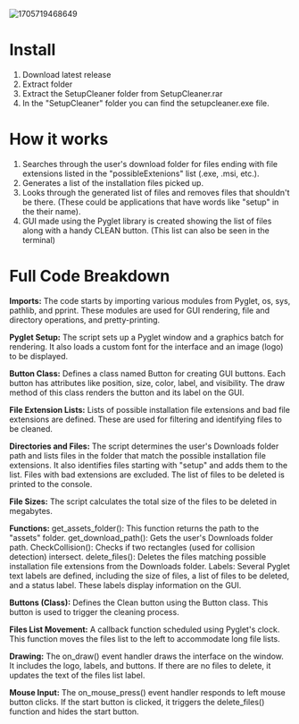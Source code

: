 ![1705719468649](https://github.com/urboirad/SetupCleaner/assets/97897450/ac675b58-00e2-42d0-818e-f7187d30d0bd)

# Install
1. Download latest release
2. Extract folder
3. Extract the SetupCleaner folder from SetupCleaner.rar
4. In the "SetupCleaner" folder you can find the setupcleaner.exe file.

# How it works
1. Searches through the user's download folder for files ending with file extensions listed in the "possibleExtenions" list (.exe, .msi, etc.).
2. Generates a list of the installation files picked up.
3. Looks through the generated list of files and removes files that shouldn't be there. (These could be applications that have words like "setup" in the their name).
4. GUI made using the Pyglet library is created showing the list of files along with a handy CLEAN button. (This list can also be seen in the terminal)


# Full Code Breakdown
**Imports:**
The code starts by importing various modules from Pyglet, os, sys, pathlib, and pprint. These modules are used for GUI rendering, file and directory operations, and pretty-printing.

**Pyglet Setup:**
The script sets up a Pyglet window and a graphics batch for rendering. It also loads a custom font for the interface and an image (logo) to be displayed.

**Button Class:**
Defines a class named Button for creating GUI buttons. Each button has attributes like position, size, color, label, and visibility. The draw method of this class renders the button and its label on the GUI.

**File Extension Lists:**
Lists of possible installation file extensions and bad file extensions are defined. These are used for filtering and identifying files to be cleaned.

**Directories and Files:**
The script determines the user's Downloads folder path and lists files in the folder that match the possible installation file extensions. It also identifies files starting with "setup" and adds them to the list. Files with bad extensions are excluded. The list of files to be deleted is printed to the console.

**File Sizes:**
The script calculates the total size of the files to be deleted in megabytes.

**Functions:**
get_assets_folder(): This function returns the path to the "assets" folder.
get_download_path(): Gets the user's Downloads folder path.
CheckCollision(): Checks if two rectangles (used for collision detection) intersect.
delete_files(): Deletes the files matching possible installation file extensions from the Downloads folder.
Labels: Several Pyglet text labels are defined, including the size of files, a list of files to be deleted, and a status label. These labels display information on the GUI.

**Buttons (Class):**
Defines the Clean button using the Button class. This button is used to trigger the cleaning process.

**Files List Movement:** 
A callback function scheduled using Pyglet's clock. This function moves the files list to the left to accommodate long file lists.

**Drawing:**
The on_draw() event handler draws the interface on the window. It includes the logo, labels, and buttons. If there are no files to delete, it updates the text of the files list label.

**Mouse Input:**
The on_mouse_press() event handler responds to left mouse button clicks. If the start button is clicked, it triggers the delete_files() function and hides the start button.
